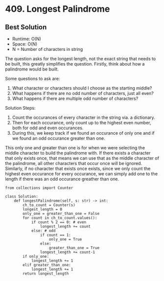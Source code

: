 # 409. Longest Palindrome

## Best Solution
- Runtime: O(N)
- Space: O(N)
- N = Number of characters in string

The question asks for the longest length, not the exact string that needs to be built, this greatly simplifies the question.
Firstly, think about how a palindrome would be built. 

Some questions to ask are:
1. What character or characters should I choose as the starting middle?
2. What happens if there are no odd number of characters, just all even?
3. What happens if there are multiple odd number of characters?

Solution Steps:
1. Count the occurances of every character in the string via. a dictionary. 
2. Then for each occurance, only count up to the highest even number, both for odd and even occurances.
3. During this, we keep track if we found an occurance of only one and if we found an odd occurance greater than one.

This only one and greater than one is for when we were selecting the middle character to build the palindrome with.
If there exists a character that only exists once, that means we can use that as the middle character of the palindrome, all other characters that occur once will be ignored.
Similarly, if no character that exists once exists, since we only count the highest even occurance for every occurance, we can simply add one to the length if there was an odd occurance greather than one.

```
from collections import Counter

class Solution:
    def longestPalindrome(self, s: str) -> int:
        ch_to_count = Counter(s)
        longest_length = 0
        only_one = greater_than_one = False
        for count in ch_to_count.values():
            if count % 2 == 0: # even
                longest_length += count
            else: # odd
                if count == 1:
                    only_one = True
                else:
                    greater_than_one = True
                longest_length += count-1
        if only_one:
            longest_length += 1
        elif greater_than_one:
            longest_length += 1
        return longest_length
```
